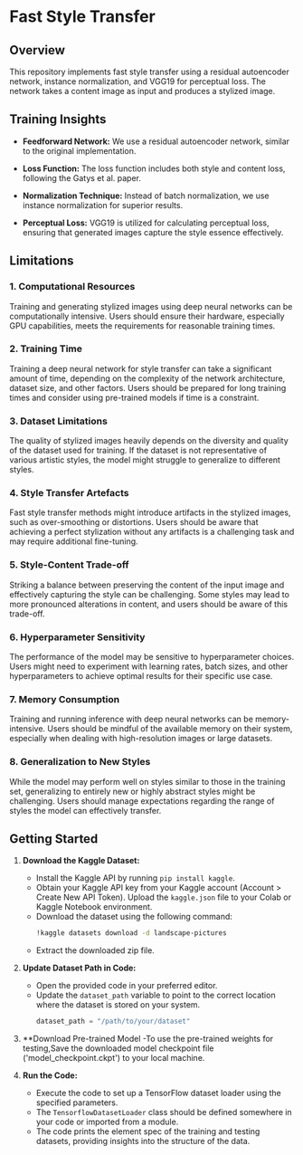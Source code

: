# Fast Style Transfer

## Overview

This repository implements fast style transfer using a residual autoencoder network, instance normalization, and VGG19 for perceptual loss. The network takes a content image as input and produces a stylized image.

## Training Insights

- **Feedforward Network:**
  We use a residual autoencoder network, similar to the original implementation.

- **Loss Function:**
  The loss function includes both style and content loss, following the Gatys et al. paper.

- **Normalization Technique:**
  Instead of batch normalization, we use instance normalization for superior results.

- **Perceptual Loss:**
  VGG19 is utilized for calculating perceptual loss, ensuring that generated images capture the style essence effectively.

## Limitations

### 1. Computational Resources

Training and generating stylized images using deep neural networks can be computationally intensive. Users should ensure their hardware, especially GPU capabilities, meets the requirements for reasonable training times.

### 2. Training Time

Training a deep neural network for style transfer can take a significant amount of time, depending on the complexity of the network architecture, dataset size, and other factors. Users should be prepared for long training times and consider using pre-trained models if time is a constraint.

### 3. Dataset Limitations

The quality of stylized images heavily depends on the diversity and quality of the dataset used for training. If the dataset is not representative of various artistic styles, the model might struggle to generalize to different styles.

### 4. Style Transfer Artefacts

Fast style transfer methods might introduce artifacts in the stylized images, such as over-smoothing or distortions. Users should be aware that achieving a perfect stylization without any artifacts is a challenging task and may require additional fine-tuning.

### 5. Style-Content Trade-off

Striking a balance between preserving the content of the input image and effectively capturing the style can be challenging. Some styles may lead to more pronounced alterations in content, and users should be aware of this trade-off.

### 6. Hyperparameter Sensitivity

The performance of the model may be sensitive to hyperparameter choices. Users might need to experiment with learning rates, batch sizes, and other hyperparameters to achieve optimal results for their specific use case.

### 7. Memory Consumption

Training and running inference with deep neural networks can be memory-intensive. Users should be mindful of the available memory on their system, especially when dealing with high-resolution images or large datasets.

### 8. Generalization to New Styles

While the model may perform well on styles similar to those in the training set, generalizing to entirely new or highly abstract styles might be challenging. Users should manage expectations regarding the range of styles the model can effectively transfer.

## Getting Started

1. **Download the Kaggle Dataset:**
   - Install the Kaggle API by running `pip install kaggle`.
   - Obtain your Kaggle API key from your Kaggle account (Account > Create New API Token). Upload the `kaggle.json` file to your Colab or Kaggle Notebook environment.
   - Download the dataset using the following command:
     ```bash
     !kaggle datasets download -d landscape-pictures
     ```
   - Extract the downloaded zip file.

2. **Update Dataset Path in Code:**
   - Open the provided code in your preferred editor.
   - Update the `dataset_path` variable to point to the correct location where the dataset is stored on your system.
     ```python
     dataset_path = "/path/to/your/dataset"
     ```
3. **Download Pre-trained Model
   -To use the pre-trained weights for testing,Save the downloaded model checkpoint file ('model_checkpoint.ckpt') to your local machine.

5. **Run the Code:**
   - Execute the code to set up a TensorFlow dataset loader using the specified parameters.
   - The `TensorflowDatasetLoader` class should be defined somewhere in your code or imported from a module.
   - The code prints the element spec of the training and testing datasets, providing insights into the structure of the data.
